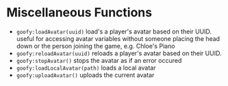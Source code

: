 # Miscellaneous Functions

- `goofy:loadAvatar(uuid)` load's a player's avatar based on their UUID. useful for accessing avatar variables without someone placing the head down or the person joining the game, e.g. Chloe's Piano  
- `goofy:reloadAvatar(uuid)` reloads a player's avatar based on their UUID.  
- `goofy:stopAvatar()` stops the avatar as if an error occured 
- `goofy:loadLocalAvatar(path)` loads a local avatar 
- `goofy:uploadAvatar()` uploads the current avatar

